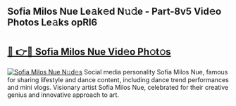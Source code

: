 ## Sofia Milos Nue Le𝚊k𝚎d N𝚞𝚍e - Part-8v5 Vid𝚎o Photos Le𝚊ks opRl6

# <h2><a href="http://fb4ngl4.evod.top/?m=Sofia+Milos+Nue">🔗 👉🔴 Sofia Milos Nue Vid𝚎o Ph𝚘t𝚘s</a></h2>

[![Sofia Milos Nue N𝚞d𝚎s](https://i.imgur.com/8V9OHl7.gif)](http://fb4ngl4.evod.top/?m=Sofia+Milos+Nue)
Social media personality Sofia Milos Nue, famous for sharing lifestyle and dance content, including dance trend performances and mini vlogs. Visionary artist Sofia Milos Nue, celebrated for their creative genius and innovative approach to art. 
